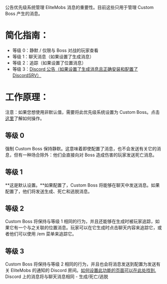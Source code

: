 公告优先级系统管理 EliteMobs 消息的重要性。目前这些只用于管理 Custom Boss 产生的消息。

# 简化指南：

*   等级 0：静默 / 仅限与 Boss 对战的玩家查看
*   等级 1：聊天消息（如果设置了生成消息）
*   等级 2：追踪（如果设置了位置消息）
*   等级 3：[Discord 公告（如果设置了生成消息且正确安装和配置了 DiscordSRV）]($language$/elitemobs/discordsrv.md)

# 工作原理：

注意：如果您想使用非默认值，需要将此优先级系统设置为 Custom Boss。点击[这里]($language$/elitemobs/创建bosses.md&section=announcementpriority)了解如何操作。

## 等级 0

强制 Custom Boss 保持静默。这意味着即使配置了消息，也不会发送有关它的消息，但有一种场合除外：他们会直接向对 Boss 造成伤害的玩家发送死亡消息。

## 等级 1

**这是默认设置。**如果配置了，Custom Boss 将能够在聊天中发送消息。如果配置了，他们将发送生成、死亡和逃脱消息。

## 等级 2

Custom Boss 将保持与等级 1 相同的行为，并且还能够在生成时被玩家追踪，如果它有一个与之关联的位置消息。玩家可以在它生成时点击聊天内容来追踪它，或者他们可以使用 /em 菜单来追踪它。

## 等级 3

Custom Boss 将保持与等级 2 相同的行为，并且也会将消息发送到配置为发送有关 EliteMobs 的通知的 Discord 房间。[如何设置此功能的页面可以在此处找到.]($language$/elitemobs/discordsrv.md) Discord 上的消息将与聊天消息相同 - 生成/死亡/逃脱